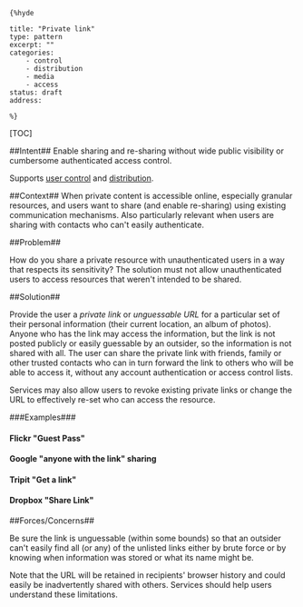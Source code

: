     {%hyde

    title: "Private link"
    type: pattern
    excerpt: ""
    categories: 
        - control
        - distribution
        - media
        - access
    status: draft
    address: 

    %}

[TOC]

##Intent##
Enable sharing and re-sharing without wide public visibility or cumbersome authenticated access control.

Supports [user control](User-control) and [distribution](Distribution).

##Context##
When private content is accessible online, especially granular resources, and users want to share (and enable re-sharing) using existing communication mechanisms. Also particularly relevant when users are sharing with contacts who can't easily authenticate.

##Problem##

How do you share a private resource with unauthenticated users in a way that respects its sensitivity?
The solution must not allow unauthenticated users to access resources that weren't intended to be shared. 

##Solution##

Provide the user a _private link_ or _unguessable URL_ for a particular set of their personal information (their current location, an album of photos). Anyone who has the link may access the information, but the link is not posted publicly or easily guessable by an outsider, so the information is not shared with all. The user can share the private link with friends, family or other trusted contacts who can in turn forward the link to others who will be able to access it, without any account authentication or access control lists.

Services may also allow users to revoke existing private links or change the URL to effectively re-set who can access the resource.

###Examples###

#### Flickr "Guest Pass" ####

#### Google "anyone with the link" sharing ####

#### Tripit "Get a link" ####

#### Dropbox "Share Link" ####

##Forces/Concerns##

Be sure the link is unguessable (within some bounds) so that an outsider can't easily find all (or any) of the unlisted links either by brute force or by knowing when information was stored or what its name might be.

Note that the URL will be retained in recipients' browser history and could easily be inadvertently shared with others. Services should help users understand these limitations.
